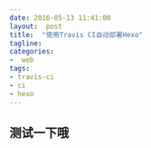 ```yaml
---
date: 2016-05-13 11:41:00
layout:  post
title:  "使用Travis CI自动部署Hexo"
tagline:
categories:
-  web
tags:
- travis-ci
- ci
- hexo
---
```


## 测试一下哦

